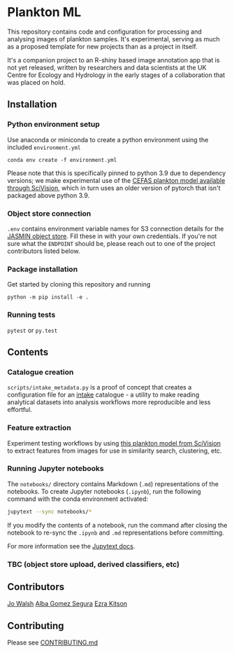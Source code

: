 # Plankton ML

This repository contains code and configuration for processing and analysing images of plankton samples. It's experimental, serving as much as a proposed template for new projects than as a project in itself.

It's a companion project to an R-shiny based image annotation app that is not yet released, written by researchers and data scientists at the UK Centre for Ecology and Hydrology in the early stages of a collaboration that was placed on hold.

## Installation

### Python environment setup

Use anaconda or miniconda to create a python environment using the included `environment.yml`

```
conda env create -f environment.yml
```

Please note that this is specifically pinned to python 3.9 due to dependency versions; we make experimental use of the [CEFAS plankton model available through SciVision](https://sci.vision/#/model/resnet50-plankton), which in turn uses an older version of pytorch that isn't packaged above python 3.9.

### Object store connection

`.env` contains environment variable names for S3 connection details for the [JASMIN object store](https://github.com/NERC-CEH/object_store_tutorial/). Fill these in with your own credentials. If you're not sure what the `ENDPOINT` should be, please reach out to one of the project contributors listed below. 


### Package installation

Get started by cloning this repository and running

`python -m pip install -e .`

### Running tests

`pytest` or `py.test`

## Contents

### Catalogue creation

`scripts/intake_metadata.py` is a proof of concept that creates a configuration file for an [intake](https://intake.readthedocs.io/en/latest/) catalogue - a utility to make reading analytical datasets into analysis workflows more reproducible and less effortful.

### Feature extraction

Experiment testing workflows by using [this plankton model from SciVision](https://sci.vision/#/model/resnet50-plankton) to extract features from images for use in similarity search, clustering, etc.

### Running Jupyter notebooks

The `notebooks/` directory contains Markdown (`.md`) representations of the notebooks.
To create Jupyter notebooks (`.ipynb`), run the following command with the conda environment activated:

```sh
jupytext --sync notebooks/*
```

If you modify the contents of a notebook, run the command after closing the notebook to re-sync the `.ipynb` and `.md` representations before committing.

For more information see the [Jupytext docs](https://jupytext.readthedocs.io/en/latest/).


### TBC (object store upload, derived classifiers, etc)


## Contributors

[Jo Walsh](https://github.com/metazool/)
[Alba Gomez Segura](https://github.com/albags)
[Ezra Kitson](http://github.com/Kzra)

## Contributing

Please see [CONTRIBUTING.md](CONTRIBUTING.md)

